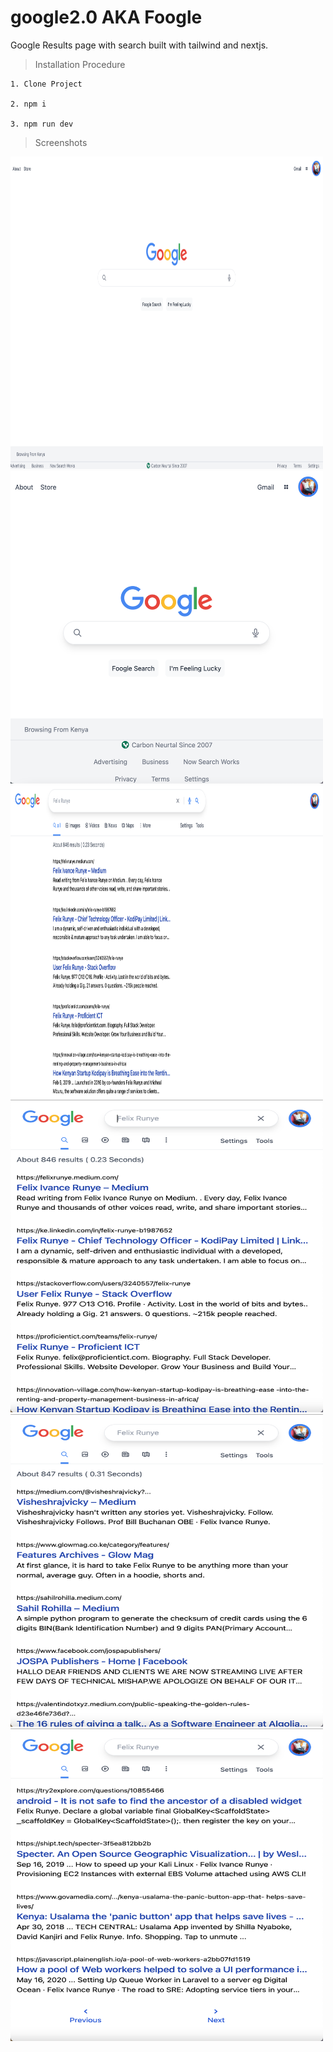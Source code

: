 # google2.0 AKA Foogle
Google Results page with search built with tailwind and nextjs.

> Installation Procedure
```
1. Clone Project

2. npm i

3. npm run dev

```

> Screenshots
<img src="https://raw.githubusercontent.com/felixivance/google2.0/master/public/screenshots/1.png"  height="500" width="500" >
<br>
<img src="https://raw.githubusercontent.com/felixivance/google2.0/master/public/screenshots/2.png"  height="500" width="500" >
<br>
<img src="https://raw.githubusercontent.com/felixivance/google2.0/master/public/screenshots/3.png"  height="500" width="500" >
<br>
<img src="https://raw.githubusercontent.com/felixivance/google2.0/master/public/screenshots/4.png"  height="500" width="500" >
<br>
<img src="https://raw.githubusercontent.com/felixivance/google2.0/master/public/screenshots/5.png"  height="500" width="500" >
<br>
<img src="https://raw.githubusercontent.com/felixivance/google2.0/master/public/screenshots/6.png"  height="500" width="500" >
